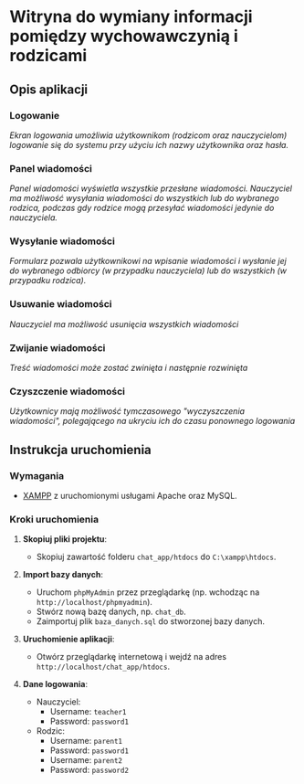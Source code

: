 # Witryna do wymiany informacji pomiędzy wychowawczynią i rodzicami

## Opis aplikacji

### Logowanie

*Ekran logowania umożliwia użytkownikom (rodzicom oraz nauczycielom) logowanie się do systemu przy użyciu ich nazwy użytkownika oraz hasła.*

### Panel wiadomości

*Panel wiadomości wyświetla wszystkie przesłane wiadomości. Nauczyciel ma możliwość wysyłania wiadomości do wszystkich lub do wybranego rodzica, podczas gdy rodzice mogą przesyłać wiadomości jedynie do nauczyciela.*

### Wysyłanie wiadomości

*Formularz pozwala użytkownikowi na wpisanie wiadomości i wysłanie jej do wybranego odbiorcy (w przypadku nauczyciela) lub do wszystkich (w przypadku rodzica).*

### Usuwanie wiadomości

*Nauczyciel ma możliwość usunięcia wszystkich wiadomości*

### Zwijanie wiadomości

*Treść wiadomości może zostać zwinięta i następnie rozwinięta*

### Czyszczenie wiadomości

*Użytkownicy mają możliwość tymczasowego "wyczyszczenia wiadomości", polegającego na ukryciu ich do czasu ponownego logowania*

## Instrukcja uruchomienia

### Wymagania
- [XAMPP](https://www.apachefriends.org/index.html) z uruchomionymi usługami Apache oraz MySQL.

### Kroki uruchomienia

1. **Skopiuj pliki projektu**:
    - Skopiuj zawartość folderu `chat_app/htdocs` do `C:\xampp\htdocs`.

2. **Import bazy danych**:
    - Uruchom `phpMyAdmin` przez przeglądarkę (np. wchodząc na `http://localhost/phpmyadmin`).
    - Stwórz nową bazę danych, np. `chat_db`.
    - Zaimportuj plik `baza_danych.sql` do stworzonej bazy danych.

3. **Uruchomienie aplikacji**:
    - Otwórz przeglądarkę internetową i wejdź na adres `http://localhost/chat_app/htdocs`.

4. **Dane logowania**:
    - Nauczyciel:
        - Username: `teacher1`
        - Password: `password1`
    - Rodzic:
        - Username: `parent1`
        - Password: `password1`
        - Username: `parent2`
        - Password: `password2`